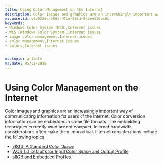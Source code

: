 ```yaml
---
title: Using Color Management on the Internet
description: Color images and graphics are an increasingly important way of communicating information for users of the Internet.
ms.assetid: d4d922ec-0883-451a-98c1-94aae860ec6b
keywords:
- Windows Color System (WCS),Internet issues
- WCS (Windows Color System),Internet issues
- image color management,Internet issues
- color management,Internet issues
- colors,Internet issues


ms.topic: article
ms.date: 05/31/2018
---
```


# Using Color Management on the Internet

Color images and graphics are an increasingly important way of communicating information for users of the Internet. Color conversion information can be embedded in some file formats. The embedding techniques currently used are not compact. Internet bandwidth considerations often make them impractical. Internet considerations include the following topics:

-   [sRGB: A Standard Color Space](srgb--a-standard-color-space.md)
-   [WCS 1.0 Defaults for Input Color Space and Output Profile](srgb--a-standard-color-space.md)
-   [sRGB and Embedded Profiles](srgb--a-standard-color-space.md)

 

 




